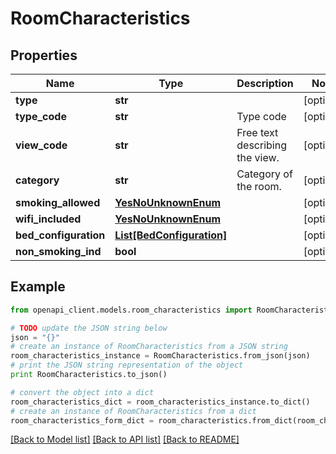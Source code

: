 # RoomCharacteristics


## Properties
Name | Type | Description | Notes
------------ | ------------- | ------------- | -------------
**type** | **str** |  | [optional] 
**type_code** | **str** | Type code | [optional] 
**view_code** | **str** | Free text describing the view. | [optional] 
**category** | **str** | Category of the room. | [optional] 
**smoking_allowed** | [**YesNoUnknownEnum**](YesNoUnknownEnum.md) |  | [optional] 
**wifi_included** | [**YesNoUnknownEnum**](YesNoUnknownEnum.md) |  | [optional] 
**bed_configuration** | [**List[BedConfiguration]**](BedConfiguration.md) |  | [optional] 
**non_smoking_ind** | **bool** |  | [optional] 

## Example

```python
from openapi_client.models.room_characteristics import RoomCharacteristics

# TODO update the JSON string below
json = "{}"
# create an instance of RoomCharacteristics from a JSON string
room_characteristics_instance = RoomCharacteristics.from_json(json)
# print the JSON string representation of the object
print RoomCharacteristics.to_json()

# convert the object into a dict
room_characteristics_dict = room_characteristics_instance.to_dict()
# create an instance of RoomCharacteristics from a dict
room_characteristics_form_dict = room_characteristics.from_dict(room_characteristics_dict)
```
[[Back to Model list]](../README.md#documentation-for-models) [[Back to API list]](../README.md#documentation-for-api-endpoints) [[Back to README]](../README.md)



